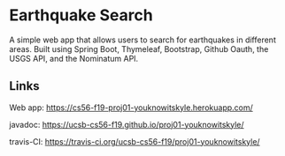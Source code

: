 # Earthquake Search
A simple web app that allows users to search for earthquakes in different areas. Built using Spring Boot, Thymeleaf, Bootstrap, Github Oauth, the USGS API, and the Nominatum API.

## Links
Web app: <https://cs56-f19-proj01-youknowitskyle.herokuapp.com/>

javadoc: <https://ucsb-cs56-f19.github.io/proj01-youknowitskyle/>

travis-CI: <https://travis-ci.org/ucsb-cs56-f19/proj01-youknowitskyle/>
